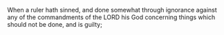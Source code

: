 When a ruler hath sinned, and done somewhat through ignorance against any of the commandments of the LORD his God concerning things which should not be done, and is guilty;
